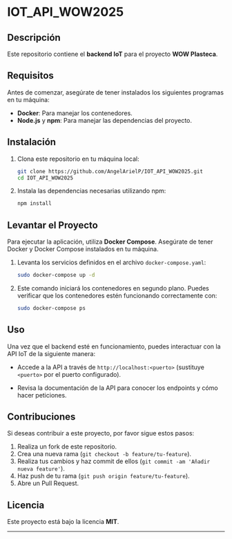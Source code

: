 # IOT_API_WOW2025

## Descripción

Este repositorio contiene el **backend IoT** para el proyecto **WOW Plasteca**.

## Requisitos

Antes de comenzar, asegúrate de tener instalados los siguientes programas en tu máquina:

- **Docker**: Para manejar los contenedores.
- **Node.js** y **npm**: Para manejar las dependencias del proyecto.

## Instalación

1. Clona este repositorio en tu máquina local:

   ```bash
   git clone https://github.com/AngelArielP/IOT_API_WOW2025.git
   cd IOT_API_WOW2025
   ```

2. Instala las dependencias necesarias utilizando npm:

   ```bash
   npm install
   ```

## Levantar el Proyecto

Para ejecutar la aplicación, utiliza **Docker Compose**. Asegúrate de tener Docker y Docker Compose instalados en tu máquina.

1. Levanta los servicios definidos en el archivo `docker-compose.yaml`:

   ```bash
   sudo docker-compose up -d
   ```

2. Este comando iniciará los contenedores en segundo plano. Puedes verificar que los contenedores estén funcionando correctamente con:

   ```bash
   sudo docker-compose ps
   ```

## Uso

Una vez que el backend esté en funcionamiento, puedes interactuar con la API IoT de la siguiente manera:

- Accede a la API a través de `http://localhost:<puerto>` (sustituye `<puerto>` por el puerto configurado).
  
- Revisa la documentación de la API para conocer los endpoints y cómo hacer peticiones.

## Contribuciones

Si deseas contribuir a este proyecto, por favor sigue estos pasos:

1. Realiza un fork de este repositorio.
2. Crea una nueva rama (`git checkout -b feature/tu-feature`).
3. Realiza tus cambios y haz commit de ellos (`git commit -am 'Añadir nueva feature'`).
4. Haz push de tu rama (`git push origin feature/tu-feature`).
5. Abre un Pull Request.

## Licencia

Este proyecto está bajo la licencia **MIT**.

---
